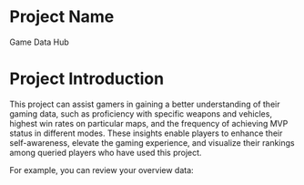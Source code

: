 # Project Name
Game Data Hub

# Project Introduction
This project can assist gamers in gaining a better understanding of their gaming data, such as proficiency with specific weapons and vehicles, highest win rates on particular maps, and the frequency of achieving MVP status in different modes. These insights enable players to enhance their self-awareness, elevate the gaming experience, and visualize their rankings among queried players who have used this project.  

For example, you can review your overview data:  
